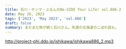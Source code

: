```yaml
---
title: 石川・ホンマ・ぶるんのBe-SIDE Your Life! vol.886-2
date: May 26, 2023
tags: ['2023', 'May 2023', 'vol.886']
draft: false
summary: まだまだ旅が続く石川さん。先週の北海道のこぼれ話も。
---
```


http://project-phi.ddo.jp/ishikawa/ishikawa886_2.mp3